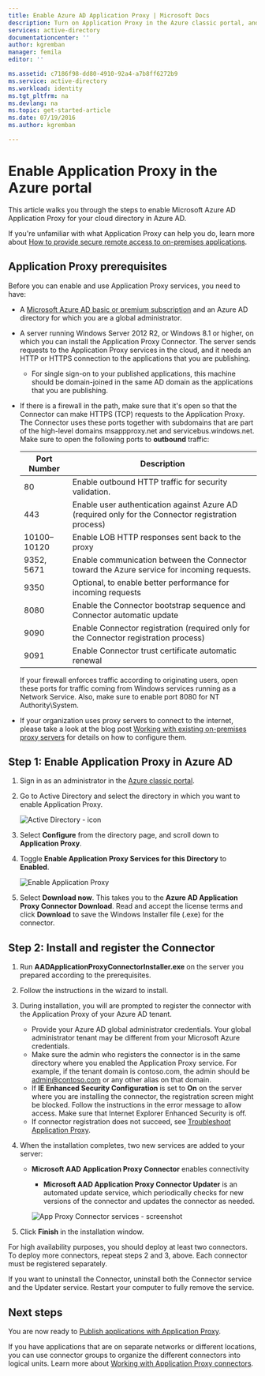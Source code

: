 ```yaml
---
title: Enable Azure AD Application Proxy | Microsoft Docs
description: Turn on Application Proxy in the Azure classic portal, and install the Connectors for the reverse proxy.
services: active-directory
documentationcenter: ''
author: kgremban
manager: femila
editor: ''

ms.assetid: c7186f98-dd80-4910-92a4-a7b8ff6272b9
ms.service: active-directory
ms.workload: identity
ms.tgt_pltfrm: na
ms.devlang: na
ms.topic: get-started-article
ms.date: 07/19/2016
ms.author: kgremban

---
```

# Enable Application Proxy in the Azure portal
This article walks you through the steps to enable Microsoft Azure AD Application Proxy for your cloud directory in Azure AD.

If you're unfamiliar with what Application Proxy can help you do, learn more about [How to provide secure remote access to on-premises applications](active-directory-application-proxy-get-started.md).

## Application Proxy prerequisites
Before you can enable and use Application Proxy services, you need to have:

* A [Microsoft Azure AD basic or premium subscription](active-directory-editions.md) and an Azure AD directory for which you are a global administrator.
* A server running Windows Server 2012 R2, or Windows 8.1 or higher, on which you can install the Application Proxy Connector. The server sends requests to the Application Proxy services in the cloud, and it needs an HTTP or HTTPS connection to the applications that you are publishing.
  
  * For single sign-on to your published applications, this machine should be domain-joined in the same AD domain as the applications that you are publishing.
* If there is a firewall in the path, make sure that it's open so that the Connector can make HTTPS (TCP) requests to the Application Proxy. The Connector uses these ports together with subdomains that are part of the high-level domains msappproxy.net and servicebus.windows.net. Make sure to open the following ports to **outbound** traffic:
  
  | Port Number | Description |
  | --- | --- |
  | 80 |Enable outbound HTTP traffic for security validation. |
  | 443 |Enable user authentication against Azure AD (required only for the Connector registration process) |
  | 10100–10120 |Enable LOB HTTP responses sent back to the proxy |
  | 9352, 5671 |Enable communication between the Connector toward the Azure service for incoming requests. |
  | 9350 |Optional, to enable better performance for incoming requests |
  | 8080 |Enable the Connector bootstrap sequence and Connector automatic update |
  | 9090 |Enable Connector registration (required only for the Connector registration process) |
  | 9091 |Enable Connector trust certificate automatic renewal |
  
    If your firewall enforces traffic according to originating users, open these ports for traffic coming from Windows services running as a Network Service. Also, make sure to enable port 8080 for NT Authority\System.
* If your organization uses proxy servers to connect to the internet, please take a look at the blog post [Working with existing on-premises proxy servers](https://blogs.technet.microsoft.com/applicationproxyblog/2016/03/07/working-with-existing-on-prem-proxy-servers-configuration-considerations-for-your-connectors/) for details on how to configure them.

## Step 1: Enable Application Proxy in Azure AD
1. Sign in as an administrator in the [Azure classic portal](https://manage.windowsazure.com/).
2. Go to Active Directory and select the directory in which you want to enable Application Proxy.
   
    ![Active Directory - icon](./media/active-directory-application-proxy-enable/ad_icon.png)
3. Select **Configure** from the directory page, and scroll down to **Application Proxy**.
4. Toggle **Enable Application Proxy Services for this Directory** to **Enabled**.
   
    ![Enable Application Proxy](./media/active-directory-application-proxy-enable/app_proxy_enable.png)
5. Select **Download now**. This takes you to the **Azure AD Application Proxy Connector Download**. Read and accept the license terms and click **Download** to save the Windows Installer file (.exe) for the connector.

## Step 2: Install and register the Connector
1. Run **AADApplicationProxyConnectorInstaller.exe** on the server you prepared according to the prerequisites.
2. Follow the instructions in the wizard to install.
3. During installation, you will are prompted to register the connector with the Application Proxy of your Azure AD tenant.
   
   * Provide your Azure AD global administrator credentials. Your global administrator tenant may be different from your Microsoft Azure credentials.
   * Make sure the admin who registers the connector is in the same directory where you enabled the Application Proxy service. For example, if the tenant domain is contoso.com, the admin should be admin@contoso.com or any other alias on that domain.
   * If **IE Enhanced Security Configuration** is set to **On** on the server where you are installing the connector, the registration screen might be blocked. Follow the instructions in the error message to allow access. Make sure that Internet Explorer Enhanced Security is off.
   * If connector registration does not succeed, see [Troubleshoot Application Proxy](active-directory-application-proxy-troubleshoot.md).  
4. When the installation completes, two new services are added to your server:
   
   * **Microsoft AAD Application Proxy Connector** enables connectivity
     
     * **Microsoft AAD Application Proxy Connector Updater** is an automated update service, which periodically checks for new versions of the connector and updates the connector as needed.
     
     ![App Proxy Connector services - screenshot](./media/active-directory-application-proxy-enable/app_proxy_services.png)
5. Click **Finish** in the installation window.

For high availability purposes, you should deploy at least two connectors. To deploy more connectors, repeat steps 2 and 3, above. Each connector must be registered separately.

If you want to uninstall the Connector, uninstall both the Connector service and the Updater service. Restart your computer to fully remove the service.

## Next steps
You are now ready to [Publish applications with Application Proxy](active-directory-application-proxy-publish.md).

If you have applications that are on separate networks or different locations, you can use connector groups to organize the different connectors into logical units. Learn more about [Working with Application Proxy connectors](active-directory-application-proxy-connectors.md).

